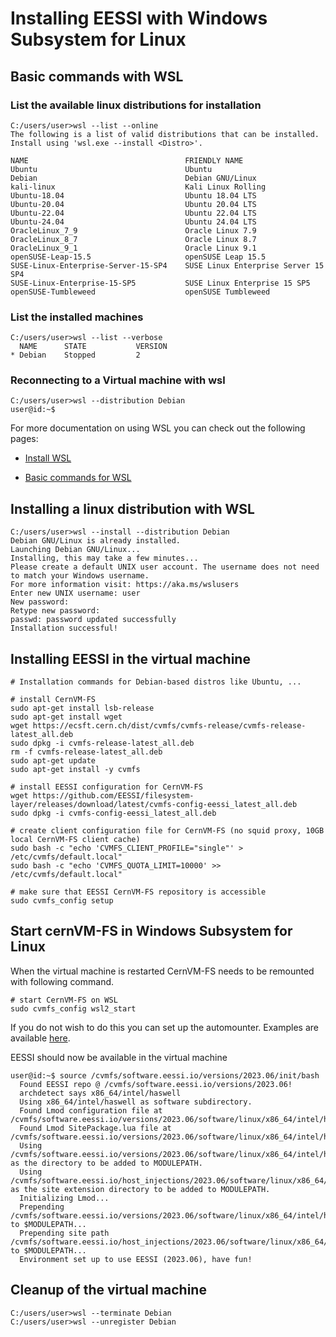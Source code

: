 # Installing EESSI with Windows Subsystem for Linux

## Basic commands with WSL

### List the available linux distributions for installation

```
C:/users/user>wsl --list --online
The following is a list of valid distributions that can be installed.
Install using 'wsl.exe --install <Distro>'.

NAME                                   FRIENDLY NAME
Ubuntu                                 Ubuntu
Debian                                 Debian GNU/Linux
kali-linux                             Kali Linux Rolling
Ubuntu-18.04                           Ubuntu 18.04 LTS
Ubuntu-20.04                           Ubuntu 20.04 LTS
Ubuntu-22.04                           Ubuntu 22.04 LTS
Ubuntu-24.04                           Ubuntu 24.04 LTS
OracleLinux_7_9                        Oracle Linux 7.9
OracleLinux_8_7                        Oracle Linux 8.7
OracleLinux_9_1                        Oracle Linux 9.1
openSUSE-Leap-15.5                     openSUSE Leap 15.5
SUSE-Linux-Enterprise-Server-15-SP4    SUSE Linux Enterprise Server 15 SP4
SUSE-Linux-Enterprise-15-SP5           SUSE Linux Enterprise 15 SP5
openSUSE-Tumbleweed                    openSUSE Tumbleweed
```

### List the installed machines

```
C:/users/user>wsl --list --verbose
  NAME      STATE           VERSION
* Debian    Stopped         2
```

### Reconnecting to a Virtual machine with wsl

```
C:/users/user>wsl --distribution Debian
user@id:~$
```

For more documentation on using WSL you can check out the following pages:

* [Install WSL](https://learn.microsoft.com/en-us/windows/wsl/install)

* [Basic commands for WSL](https://learn.microsoft.com/en-us/windows/wsl/basic-commands)

## Installing a linux distribution with WSL

```
C:/users/user>wsl --install --distribution Debian
Debian GNU/Linux is already installed.
Launching Debian GNU/Linux...
Installing, this may take a few minutes...
Please create a default UNIX user account. The username does not need to match your Windows username.
For more information visit: https://aka.ms/wslusers
Enter new UNIX username: user
New password:
Retype new password:
passwd: password updated successfully
Installation successful!
```

## Installing EESSI in the virtual machine

``` { .bash .copy }
# Installation commands for Debian-based distros like Ubuntu, ...

# install CernVM-FS
sudo apt-get install lsb-release
sudo apt-get install wget
wget https://ecsft.cern.ch/dist/cvmfs/cvmfs-release/cvmfs-release-latest_all.deb
sudo dpkg -i cvmfs-release-latest_all.deb
rm -f cvmfs-release-latest_all.deb
sudo apt-get update
sudo apt-get install -y cvmfs

# install EESSI configuration for CernVM-FS
wget https://github.com/EESSI/filesystem-layer/releases/download/latest/cvmfs-config-eessi_latest_all.deb
sudo dpkg -i cvmfs-config-eessi_latest_all.deb

# create client configuration file for CernVM-FS (no squid proxy, 10GB local CernVM-FS client cache)
sudo bash -c "echo 'CVMFS_CLIENT_PROFILE="single"' > /etc/cvmfs/default.local"
sudo bash -c "echo 'CVMFS_QUOTA_LIMIT=10000' >> /etc/cvmfs/default.local"

# make sure that EESSI CernVM-FS repository is accessible
sudo cvmfs_config setup
```

## Start cernVM-FS in Windows Subsystem for Linux

When the virtual machine is restarted CernVM-FS needs to be remounted with following command.

``` { .bash .copy }
# start CernVM-FS on WSL
sudo cvmfs_config wsl2_start
```

If you do not wish to do this you can set up the automounter. Examples are available [here](https://klust.github.io/windows-client-HPC/4_Cluster_Stack/4_01_EESSI/#example-setup-on-fedora-remix-in-wsl2).

EESSI should now be available in the virtual machine

```
user@id:~$ source /cvmfs/software.eessi.io/versions/2023.06/init/bash
  Found EESSI repo @ /cvmfs/software.eessi.io/versions/2023.06!
  archdetect says x86_64/intel/haswell
  Using x86_64/intel/haswell as software subdirectory.
  Found Lmod configuration file at /cvmfs/software.eessi.io/versions/2023.06/software/linux/x86_64/intel/haswell/.lmod/lmodrc.lua
  Found Lmod SitePackage.lua file at /cvmfs/software.eessi.io/versions/2023.06/software/linux/x86_64/intel/haswell/.lmod/SitePackage.lua
  Using /cvmfs/software.eessi.io/versions/2023.06/software/linux/x86_64/intel/haswell/modules/all as the directory to be added to MODULEPATH.
  Using /cvmfs/software.eessi.io/host_injections/2023.06/software/linux/x86_64/intel/haswell/modules/all as the site extension directory to be added to MODULEPATH.
  Initializing Lmod...
  Prepending /cvmfs/software.eessi.io/versions/2023.06/software/linux/x86_64/intel/haswell/modules/all to $MODULEPATH...
  Prepending site path /cvmfs/software.eessi.io/host_injections/2023.06/software/linux/x86_64/intel/haswell/modules/all to $MODULEPATH...
  Environment set up to use EESSI (2023.06), have fun!
```

## Cleanup of the virtual machine

```
C:/users/user>wsl --terminate Debian
C:/users/user>wsl --unregister Debian
```

